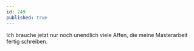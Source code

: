 ```yaml
---
id: 249
published: true
---
```

 Ich brauche jetzt nur noch unendlich viele Affen, die meine Masterarbeit fertig schreiben.
